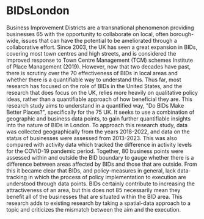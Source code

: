 # BIDsLondon
Business Improvement Districts are a transnational phenomenon providing businesses 65 with the opportunity to collaborate on local, often borough-wide, issues that can have the potential to be ameliorated through a collaborative effort. Since 2003, the UK has seen a great expansion in BIDs, covering most town centres and high streets, and is considered the improved response to Town Centre Management (TCM) schemes Institute of Place Management (2019). However, now that two decades have past, there is scrutiny over the 70 effectiveness of BIDs in local areas and whether there is a quantifiable way to understand this. Thus far, most research has focused on the role of BIDs in the United States, and
the research that does focus on the UK, relies more heavily on qualitative policy ideas, rather than a quantifiable approach of how beneficial they are. This research study aims to understand in a quantified way, "Do BIDs Make Better Places?", specifically for the
75 UK. It seeks to use a combination of geographic and business data points, to gain further quantifiable insights into the nature of BIDs in London. To approach this research study, data was collected geographically from the years 2018-2022, and data on the status of businesses were assessed from 2013-2023. This was also compared with activity data which tracked the difference in activity levels for the COVID-19 pandemic period. Together,
80 business points were assessed within and outside the BID boundary to gauge whether there is a difference between areas affected by BIDs and those that are outside. From this it became clear that BIDs, and policy-measures in general, lack data-tracking in which the process of policy implementation to execution are understood through data points. BIDs certainly contribute to increasing the attractiveness of an area, but this does not
85 necessarily mean they benefit all of the businesses that are situated within the BID area. This research adds to existing research by taking a spatial-data approach to a topic and criticizes the mismatch between the aim and the execution.
